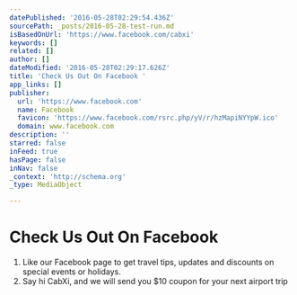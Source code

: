 ```yaml
---
datePublished: '2016-05-28T02:29:54.436Z'
sourcePath: _posts/2016-05-28-test-run.md
isBasedOnUrl: 'https://www.facebook.com/cabxi'
keywords: []
related: []
author: []
dateModified: '2016-05-28T02:29:17.626Z'
title: 'Check Us Out On Facebook '
app_links: []
publisher:
  url: 'https://www.facebook.com'
  name: Facebook
  favicon: 'https://www.facebook.com/rsrc.php/yV/r/hzMapiNYYpW.ico'
  domain: www.facebook.com
description: ''
starred: false
inFeed: true
hasPage: false
inNav: false
_context: 'http://schema.org'
_type: MediaObject

---
```

# Check Us Out On Facebook 

1. Like our Facebook page to get travel tips, updates and discounts on special events or holidays.
2. Say hi CabXi, and we will send you $10 coupon for your next airport trip